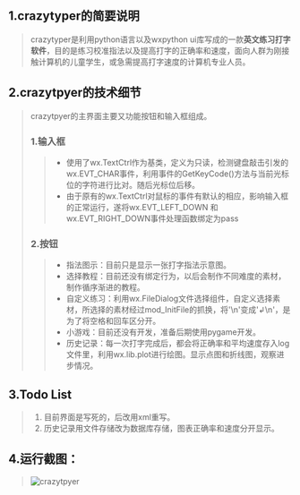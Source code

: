 ## 1.crazytyper的简要说明

> crazytyper是利用python语言以及wxpython ui库写成的一款**英文练习打字软件**，目的是练习校准指法以及提高打字的正确率和速度，面向人群为刚接触计算机的儿童学生，或急需提高打字速度的计算机专业人员。

## 2.crazytpyer的技术细节

> crazytpyer的主界面主要又功能按钮和输入框组成。
> 
> ### 1.输入框
> 
> > *   使用了wx.TextCtrl作为基类，定义为只读，检测键盘敲击引发的wx.EVT_CHAR事件，利用事件的GetKeyCode()方法与当前光标位的字符进行比对。随后光标位后移。 
> > *   由于原有的wx.TextCtrl对鼠标的事件有默认的相应，影响输入框的正常运行，遂将wx.EVT\_LEFT\_DOWN 和 wx.EVT\_RIGHT\_DOWN事件处理函数绑定为pass
> 
> ### 2.按钮
> 
> > *   指法图示：目前只是显示一张打字指法示意图。 
> > *   选择教程：目前还没有绑定行为，以后会制作不同难度的素材，制作循序渐进的教程。 
> > *   自定义练习：利用wx.FileDialog文件选择组件，自定义选择素材，所选择的素材经过mod_InitFile的抓换，将'\n'变成'↲\n'，是为了将空格和回车区分开。 
> > *   小游戏：目前还没有开发，准备后期使用pygame开发。 
> > *   历史记录：每一次打字完成后，都会将正确率和平均速度存入log文件里，利用wx.lib.plot进行绘图。显示点图和折线图，观察进步情况。 

## 3.Todo List

> 1.  目前界面是写死的，后改用xml重写。 
> 2.  历史记录用文件存储改为数据库存储，图表正确率和速度分开显示。

## 4.运行截图：

> ![crazytpyer][1]

 [1]: http://blog.coolbit.in/wp-content/uploads/2013/04/2013-04-14-194315%E7%9A%84%E5%B1%8F%E5%B9%95%E6%88%AA%E5%9B%BE.png